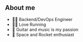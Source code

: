 ## About me
- 👨‍🎓 Backend/DevOps Engineer
- 🏃‍♂️ Love Running
- 🎸 Guitar and music is my passion
- 🚀 Space and Rocket enthusiast
